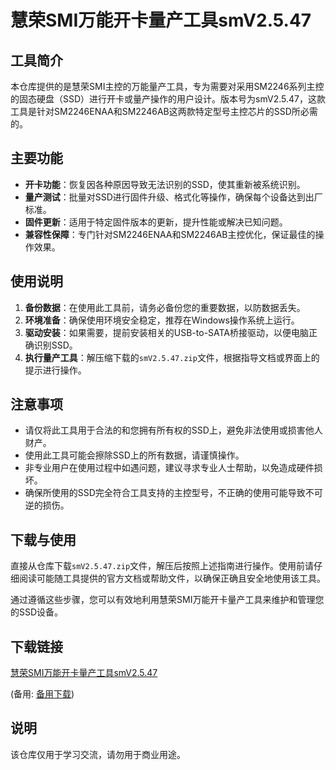 # 慧荣SMI万能开卡量产工具smV2.5.47

## 工具简介
本仓库提供的是慧荣SMI主控的万能量产工具，专为需要对采用SM2246系列主控的固态硬盘（SSD）进行开卡或量产操作的用户设计。版本号为smV2.5.47，这款工具是针对SM2246ENAA和SM2246AB这两款特定型号主控芯片的SSD所必需的。

## 主要功能
- **开卡功能**：恢复因各种原因导致无法识别的SSD，使其重新被系统识别。
- **量产测试**：批量对SSD进行固件升级、格式化等操作，确保每个设备达到出厂标准。
- **固件更新**：适用于特定固件版本的更新，提升性能或解决已知问题。
- **兼容性保障**：专门针对SM2246ENAA和SM2246AB主控优化，保证最佳的操作效果。

## 使用说明
1. **备份数据**：在使用此工具前，请务必备份您的重要数据，以防数据丢失。
2. **环境准备**：确保使用环境安全稳定，推荐在Windows操作系统上运行。
3. **驱动安装**：如果需要，提前安装相关的USB-to-SATA桥接驱动，以便电脑正确识别SSD。
4. **执行量产工具**：解压缩下载的`smV2.5.47.zip`文件，根据指导文档或界面上的提示进行操作。

## 注意事项
- 请仅将此工具用于合法的和您拥有所有权的SSD上，避免非法使用或损害他人财产。
- 使用此工具可能会擦除SSD上的所有数据，请谨慎操作。
- 非专业用户在使用过程中如遇问题，建议寻求专业人士帮助，以免造成硬件损坏。
- 确保所使用的SSD完全符合工具支持的主控型号，不正确的使用可能导致不可逆的损伤。

## 下载与使用
直接从仓库下载`smV2.5.47.zip`文件，解压后按照上述指南进行操作。使用前请仔细阅读可能随工具提供的官方文档或帮助文件，以确保正确且安全地使用该工具。

通过遵循这些步骤，您可以有效地利用慧荣SMI万能开卡量产工具来维护和管理您的SSD设备。

## 下载链接
[慧荣SMI万能开卡量产工具smV2.5.47](https://pan.quark.cn/s/752a316f8c9f) 

(备用: [备用下载](https://pan.baidu.com/s/1biQUiov9NQqtAa2FyWivFw?pwd=1234))

## 说明

该仓库仅用于学习交流，请勿用于商业用途。
